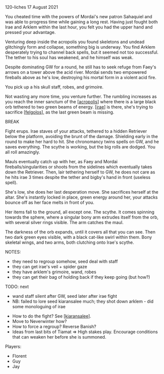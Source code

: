 120-liches
17 August 2021

You cheated time with the powers of Mordai's new patron Sahaquiel and was able to progress time while gaining a long rest. Having just fought both Irae and Arklem within the last hour, you felt you had the upper hand and pressed your advantage.

Venturing deep inside the acropolis you found skeletons and undead glitchingly form and collapse, something big is underway. You find Arklem desperately trying to channel back spells, but it seemed not too successful. The tether to his soul has weakened, and he himself was weak.

Despite dominating GW for a round, he still has to seek refuge from Faey's arrows on a tower above the acid river. Mordai sends two empowered fireballs above as he's low, destroying his mortal form in a violent acid fire.

You pick up a his skull staff, robes, and grimoire.

Not wasting any more time, you venture further. The rumbling increases as you reach the inner sanctum of the [[acropolis]] where there is a large black orb tethered to two green beams of energy. [[irae]] is there, she's trying to sacrifice [[felgolos]], as the last green beam is missing.

BREAK

Fight erups. Irae staves of your attacks, tethered to a hidden Retriever below the platform, avoiding the brunt of the damage. Shielding early in the round to make her hard to hit. She chronomancy twins spells on GW, and he saves everything. The scythe is working, but the big rolls are dodged. You all roll amazingly.

Mauls eventually catch up with her, as Faey and Mordai fireballs/singularities or shoots from the sidelines which eventually takes down the Retriever. Then, lair tethering herself to GW, he does not care as he hits irae 3 times despite the tether and bigby's hand in front (useless spell).

She's low, she does her last desperation move. She sacrifices herself at the altar. She's instantly locked in place, green energy around her, your attacks bounce off as her face melts in front of you.

Her items fall to the ground, all except one. The scythe. It comes spinning towards the sphere, where a singular bony arm extrudes itself from the orb, with several silver rings visible. The arm catches the maul.

The darkness of the orb expands, until it covers all that you can see. Then two dark green eyes visible, with a black cat-like swirl within them. Bony skeletal wings, and two arms, both clutching onto Irae's scythe.

NOTES:
- they need to regroup somehow, seed deal with staff
- they can get irae's veil + spider gaze
- they have arklem's grimoire, wand, robes
- they can get their bag of holding back if they keep going (but how?)

TODO: next
- wand staff silent after GW, seed later after irae fight
- NB: failed to lore seed kiaransalee much; they shot down arklem - did some monologuing of irae
* How to do the fight? See [[kiaransalee]].
* Move to Neverwinter how?
* How to force a regroup? Reverse Banish?
* Ideas from last bits of Tiamat => High stakes play. Encourage conditions that can weaken her before she is summoned.

Players:
- Florent
- Guy
- Jay

[//begin]: # "Autogenerated link references for markdown compatibility"
[acropolis]: ../east/acropolis "acropolis"
[irae]: ../npcs/irae "Irae T'sarran"
[felgolos]: ../npcs/felgolos "Felgolos"
[kiaransalee]: ../deities/kiaransalee "Kiaransalee"
[//end]: # "Autogenerated link references"
